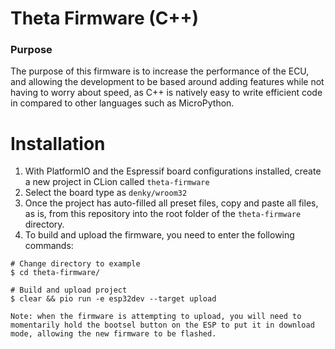 Theta Firmware (C++)
=====================================
### Purpose
The purpose of this firmware is to increase the performance of the ECU, and allowing the development to be based around adding features while not having to worry about speed, as C++ is natively easy to write efficient code in compared to other languages such as MicroPython.


Installation
=====================================
1. With PlatformIO and the Espressif board configurations installed, create a new project in CLion called `theta-firmware`
2. Select the board type as `denky/wroom32`
3. Once the project has auto-filled all preset files, copy and paste all files, as is, from this repository into the root folder of the `theta-firmware` directory.
4. To build and upload the firmware, you need to enter the following commands:

```shell
# Change directory to example
$ cd theta-firmware/

# Build and upload project
$ clear && pio run -e esp32dev --target upload

```

`Note: when the firmware is attempting to upload, you will need to momentarily hold the bootsel button on the ESP to put it in download mode, allowing the new firmware to be flashed.`
